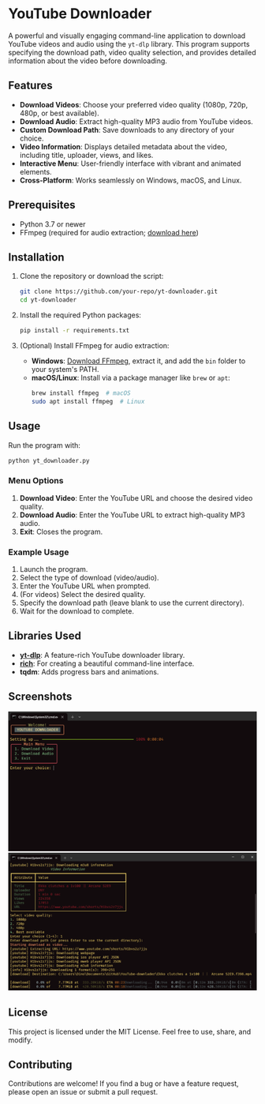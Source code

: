 # YouTube Downloader

A powerful and visually engaging command-line application to download YouTube videos and audio using the `yt-dlp` library. This program supports specifying the download path, video quality selection, and provides detailed information about the video before downloading.

## Features
- **Download Videos**: Choose your preferred video quality (1080p, 720p, 480p, or best available).
- **Download Audio**: Extract high-quality MP3 audio from YouTube videos.
- **Custom Download Path**: Save downloads to any directory of your choice.
- **Video Information**: Displays detailed metadata about the video, including title, uploader, views, and likes.
- **Interactive Menu**: User-friendly interface with vibrant and animated elements.
- **Cross-Platform**: Works seamlessly on Windows, macOS, and Linux.

## Prerequisites
- Python 3.7 or newer
- FFmpeg (required for audio extraction; [download here](https://ffmpeg.org/download.html))

## Installation
1. Clone the repository or download the script:
   ```bash
   git clone https://github.com/your-repo/yt-downloader.git
   cd yt-downloader
   ```

2. Install the required Python packages:
   ```bash
   pip install -r requirements.txt
   ```

3. (Optional) Install FFmpeg for audio extraction:
   - **Windows**: [Download FFmpeg](https://ffmpeg.org/download.html), extract it, and add the `bin` folder to your system's PATH.
   - **macOS/Linux**: Install via a package manager like `brew` or `apt`:
     ```bash
     brew install ffmpeg  # macOS
     sudo apt install ffmpeg  # Linux
     ```

## Usage
Run the program with:
```bash
python yt_downloader.py
```

### Menu Options
1. **Download Video**: Enter the YouTube URL and choose the desired video quality.
2. **Download Audio**: Enter the YouTube URL to extract high-quality MP3 audio.
3. **Exit**: Closes the program.

### Example Usage
1. Launch the program.
2. Select the type of download (video/audio).
3. Enter the YouTube URL when prompted.
4. (For videos) Select the desired quality.
5. Specify the download path (leave blank to use the current directory).
6. Wait for the download to complete.

## Libraries Used
- **[yt-dlp](https://github.com/yt-dlp/yt-dlp)**: A feature-rich YouTube downloader library.
- **[rich](https://github.com/Textualize/rich)**: For creating a beautiful command-line interface.
- **tqdm**: Adds progress bars and animations.

## Screenshots
![Welcome Screen](1.png)
![Menu Example](2.png)

## License
This project is licensed under the MIT License. Feel free to use, share, and modify.

## Contributing
Contributions are welcome! If you find a bug or have a feature request, please open an issue or submit a pull request.

